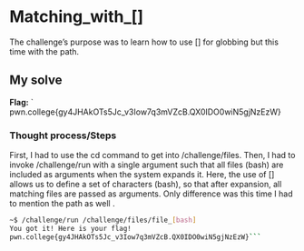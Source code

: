 # Matching_with_[]
The challenge’s purpose was to learn how to use [] for globbing  but this time with the path.

## My solve
**Flag:** ` pwn.college{gy4JHAkOTs5Jc_v3Iow7q3mVZcB.QX0IDO0wiN5gjNzEzW}

### Thought process/Steps
First, I had to use the cd command to get into /challenge/files. Then, I had to invoke /challenge/run with a single argument such 
that all files (bash) are included as arguments when the system expands it.  Here, the use of [] allows us to define a set of 
characters (bash), so that after expansion, all matching files are passed as arguments. Only difference was this time I had to 
mention the path as well .

```bash
~$ /challenge/run /challenge/files/file_[bash]
You got it! Here is your flag!
pwn.college{gy4JHAkOTs5Jc_v3Iow7q3mVZcB.QX0IDO0wiN5gjNzEzW}```
